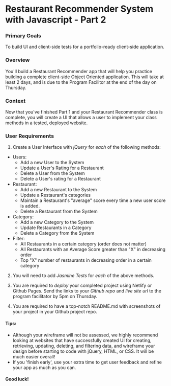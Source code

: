 # Restaurant Recommender System with Javascript - Part 2


### Primary Goals
To build UI and client-side tests for a portfolio-ready client-side application.

### Overview
You'll build a Restaurant Recommender app that will
help you practice building a complete client-side Object Oriented application. This will take at least 2 days, and is due to the Program Facilitor at the end of the day on Thursday.

### Context
Now that you've finished Part 1 and your Restaurant Recommender class is complete, you will create a UI that allows a user to implement your class methods in a tested, deployed website.

### User Requirements

1. Create a User Interface with *jQuery* for *each* of the following methods:

* Users:
    * Add a new User to the System
    * Update a User's Rating for a Restaurant
    * Delete a User from the System
    * Delete a User's rating for a Restaurant
* Restaurant:
    * Add a new Restaurant to the System
    * Update a Restaurant's categories
    * Maintain a Restaurant's "average" score every time a new user score is added.
    * Delete a Restaurant from the System
* Category:
    * Add a new Category to the System
    * Update Restaurants in a Category
    * Delete a Category from the System
* Filter:
    * All Restaurants in a certain category (order does not matter)
    * All Restaurants with an Average Score greater than "X" in decreasing order
    * Top "X" number of restaurants in decreasing order in a certain category

2. You will need to add *Jasmine Tests* for *each* of the above methods.

3. You are required to *deploy* your completed project using Netlify or Github Pages. Send the links to your *Github repo* and *live site url* to the program facilitator by 5pm on Thursday.

4. You are required to have a top-notch README.md with screenshots of your project in your Github project repo.

#### Tips:
- Although your wireframe will not be assessed, we highly recommend looking at websites that have successfully created UI for creating, retrieving, updating, deleting, and filtering data, and wireframe your design before starting to code with jQuery, HTML, or CSS.  It will be much easier overall!
- If you 'finish early', use your extra time to get user feedback and refine your app as much as you can.

#### Good luck!

